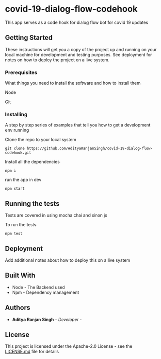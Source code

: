 # covid-19-dialog-flow-codehook

This app serves as a code hook for dialog flow bot for covid 19 updates

## Getting Started

These instructions will get you a copy of the project up and running on your local machine for development and testing purposes. See deployment for notes on how to deploy the project on a live system.

### Prerequisites

What things you need to install the software and how to install them

Node

Git






### Installing

A step by step series of examples that tell you how to get a development env running

Clone the repo to your local system

```
git clone https://github.com/AdityaRanjanSingh/covid-19-dialog-flow-codehook.git
```

Install all the dependencies

```
npm i 
```

run the app in dev

```
npm start
```

## Running the tests

Tests are covered in using mocha chai and sinon js 

To run the tests 
```
npm test
```

## Deployment

Add additional notes about how to deploy this on a live system

## Built With

* Node - The Backend used
* Npm - Dependency management


## Authors

* **Aditya Ranjan Singh** - *Developer* - 

## License

This project is licensed under the Apache-2.0 License - see the [LICENSE.md](LICENSE.md) file for details

